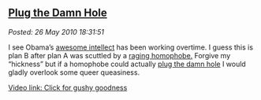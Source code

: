  
[Plug the Damn Hole](https://bakerjd99.wordpress.com/2010/05/26/plug-the-damn-hole/)
-----------------------------------------------------------------------------------

*Posted: 26 May 2010 18:31:51*

I see Obama’s [awesome
intellect](https://www.youtube.com/watch?v=PKx1C0gY6Qk) has been working
overtime. I guess this is plan B after plan A was scuttled by a [raging
homophobe.](https://metroweekly.com/news/?ak=5208) Forgive my “hickness”
but if a homophobe could actually [plug the damn
hole](https://thehill.com/blogs/blog-briefing-room/news/99713-obama-to-aides-plug-the-damn-hole?page=46)
I would gladly overlook some queer queasiness.

[Video link: Click for gushy
goodness](https://www.youtube.com/watch?v=rlPPFcy-3Vo)
